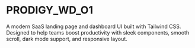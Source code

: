 # PRODIGY_WD_O1
A modern SaaS landing page and dashboard UI built with Tailwind CSS. Designed to help teams boost productivity with sleek components, smooth scroll, dark mode support, and responsive layout.
